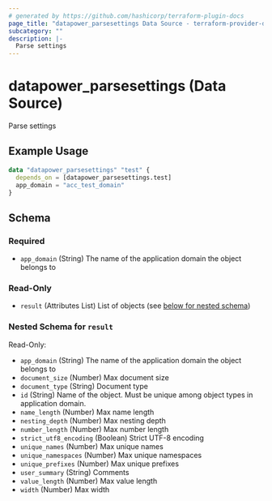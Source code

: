 ```yaml
---
# generated by https://github.com/hashicorp/terraform-plugin-docs
page_title: "datapower_parsesettings Data Source - terraform-provider-datapower"
subcategory: ""
description: |-
  Parse settings
---
```


# datapower_parsesettings (Data Source)

Parse settings

## Example Usage

```terraform
data "datapower_parsesettings" "test" {
  depends_on = [datapower_parsesettings.test]
  app_domain = "acc_test_domain"
}
```

<!-- schema generated by tfplugindocs -->
## Schema

### Required

- `app_domain` (String) The name of the application domain the object belongs to

### Read-Only

- `result` (Attributes List) List of objects (see [below for nested schema](#nestedatt--result))

<a id="nestedatt--result"></a>
### Nested Schema for `result`

Read-Only:

- `app_domain` (String) The name of the application domain the object belongs to
- `document_size` (Number) Max document size
- `document_type` (String) Document type
- `id` (String) Name of the object. Must be unique among object types in application domain.
- `name_length` (Number) Max name length
- `nesting_depth` (Number) Max nesting depth
- `number_length` (Number) Max number length
- `strict_utf8_encoding` (Boolean) Strict UTF-8 encoding
- `unique_names` (Number) Max unique names
- `unique_namespaces` (Number) Max unique namespaces
- `unique_prefixes` (Number) Max unique prefixes
- `user_summary` (String) Comments
- `value_length` (Number) Max value length
- `width` (Number) Max width
